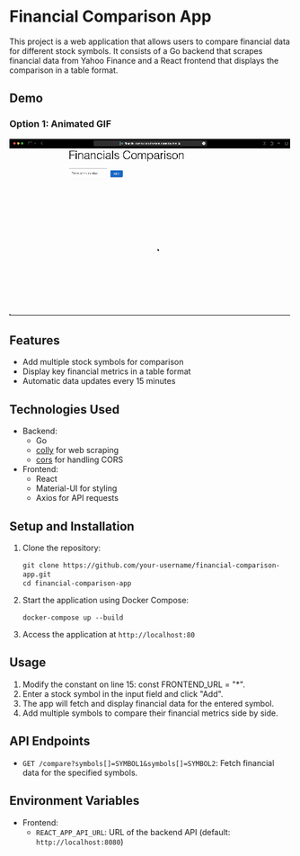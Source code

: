 # Financial Comparison App

This project is a web application that allows users to compare financial data for different stock symbols. It consists of a Go backend that scrapes financial data from Yahoo Finance and a React frontend that displays the comparison in a table format.

## Demo

### Option 1: Animated GIF
![Demo Video](demo.gif)

## Features

- Add multiple stock symbols for comparison
- Display key financial metrics in a table format
- Automatic data updates every 15 minutes

## Technologies Used

- Backend:
  - Go
  - [colly](https://github.com/gocolly/colly) for web scraping
  - [cors](https://github.com/rs/cors) for handling CORS
- Frontend:
  - React
  - Material-UI for styling
  - Axios for API requests

## Setup and Installation

1. Clone the repository:
   ```
   git clone https://github.com/your-username/financial-comparison-app.git
   cd financial-comparison-app
   ```

2. Start the application using Docker Compose:
   ```
   docker-compose up --build
   ```

3. Access the application at `http://localhost:80`

## Usage

1. Modify the constant on line 15: const FRONTEND_URL = "*".
2. Enter a stock symbol in the input field and click "Add".
3. The app will fetch and display financial data for the entered symbol.
4. Add multiple symbols to compare their financial metrics side by side.

## API Endpoints

- `GET /compare?symbols[]=SYMBOL1&symbols[]=SYMBOL2`: Fetch financial data for the specified symbols.

## Environment Variables

- Frontend:
  - `REACT_APP_API_URL`: URL of the backend API (default: `http://localhost:8080`)
